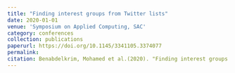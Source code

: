 ```yaml
---
title: "Finding interest groups from Twitter lists"
date: 2020-01-01
venue: 'Symposium on Applied Computing, SAC'
category: conferences
collection: publications
paperurl: https://doi.org/10.1145/3341105.3374077
permalink: 
citation: Benabdelkrim, Mohamed et al.(2020). "Finding interest groups from Twitter lists". Symposium on Applied Computing, SAC.
---
```

